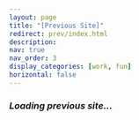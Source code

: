 ```yaml
---
layout: page
title: "[Previous Site]"
redirect: prev/index.html
description: 
nav: true
nav_order: 3
display_categories: [work, fun]
horizontal: false
---
```


<article>

<h3 style= "font-style: italic">Loading previous site...</h3>

</article>
